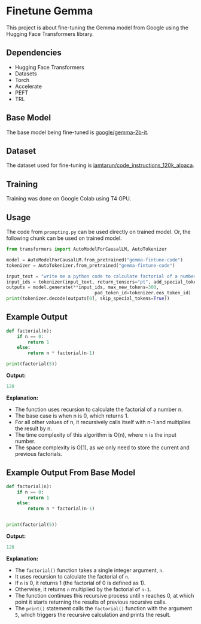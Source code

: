 # Finetune Gemma

This project is about fine-tuning the Gemma model from Google using the Hugging Face Transformers library.

## Dependencies

- Hugging Face Transformers
- Datasets
- Torch
- Accelerate
- PEFT
- TRL

## Base Model

The base model being fine-tuned is [google/gemma-2b-it](https://huggingface.co/google/gemma-2b-it).

## Dataset

The dataset used for fine-tuning is [iamtarun/code_instructions_120k_alpaca](https://huggingface.co/datasets/iamtarun/code_instructions_120k_alpaca).

## Training

Training was done on Google Colab using T4 GPU.

## Usage

The code from `prompting.py` can be used directly on trained model. Or, the following chunk can be used on trained model.

```python
from transformers import AutoModelForCausalLM, AutoTokenizer

model = AutoModelForCausalLM.from_pretrained("gemma-fintune-code")
tokenizer = AutoTokenizer.from_pretrained("gemma-fintune-code")

input_text = "write me a python code to calculate factorial of a number"
input_ids = tokenizer(input_text, return_tensors="pt", add_special_tokens=True)
outputs = model.generate(**input_ids, max_new_tokens=300,
                                 pad_token_id=tokenizer.eos_token_id)
print(tokenizer.decode(outputs[0], skip_special_tokens=True))
```

## Example Output
```python
def factorial(n):
    if n == 0:
        return 1
    else:
        return n * factorial(n-1)

print(factorial(5))
```

**Output:**

```python
120
```

**Explanation:**

* The function uses recursion to calculate the factorial of a number n.
* The base case is when n is 0, which returns 1.
* For all other values of n, it recursively calls itself with n-1 and multiplies the result by n.
* The time complexity of this algorithm is O(n), where n is the input number.
* The space complexity is O(1), as we only need to store the current and previous factorials.

## Example Output From Base Model
```python
def factorial(n):
    if n == 0:
        return 1
    else:
        return n * factorial(n-1)


print(factorial(5))
```

**Output:**

```python
120
```

**Explanation:**

* The `factorial()` function takes a single integer argument, `n`.
* It uses recursion to calculate the factorial of `n`.
* If `n` is 0, it returns 1 (the factorial of 0 is defined as 1).
* Otherwise, it returns `n` multiplied by the factorial of `n-1`.
* The function continues this recursive process until `n` reaches 0, at which point it starts returning the results of previous recursive calls.
* The `print()` statement calls the `factorial()` function with the argument `5`, which triggers the recursive calculation and prints the result.
